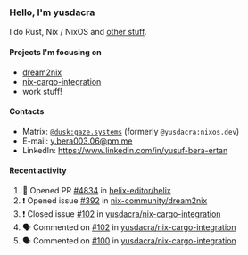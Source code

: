 ### Hello, I'm yusdacra

I do Rust, Nix / NixOS and [other stuff](https://gaze.systems/).

#### Projects I'm focusing on

- [dream2nix](https://github.com/nix-community/dream2nix)
- [nix-cargo-integration](https://github.com/yusdacra/nix-cargo-integration)
- work stuff!

#### Contacts

- Matrix: [`@dusk:gaze.systems`](https://matrix.to/#/@dusk:gaze.systems) (formerly `@yusdacra:nixos.dev`)
- E-mail: y.bera003.06@pm.me
- LinkedIn: https://www.linkedin.com/in/yusuf-bera-ertan

#### Recent activity

<!--START_SECTION:activity-->
1. 💪 Opened PR [#4834](https://github.com/helix-editor/helix/pull/4834) in [helix-editor/helix](https://github.com/helix-editor/helix)
2. ❗️ Opened issue [#392](https://github.com/nix-community/dream2nix/issues/392) in [nix-community/dream2nix](https://github.com/nix-community/dream2nix)
3. ❗️ Closed issue [#102](https://github.com/yusdacra/nix-cargo-integration/issues/102) in [yusdacra/nix-cargo-integration](https://github.com/yusdacra/nix-cargo-integration)
4. 🗣 Commented on [#102](https://github.com/yusdacra/nix-cargo-integration/issues/102) in [yusdacra/nix-cargo-integration](https://github.com/yusdacra/nix-cargo-integration)
5. 🗣 Commented on [#100](https://github.com/yusdacra/nix-cargo-integration/issues/100) in [yusdacra/nix-cargo-integration](https://github.com/yusdacra/nix-cargo-integration)
<!--END_SECTION:activity-->
